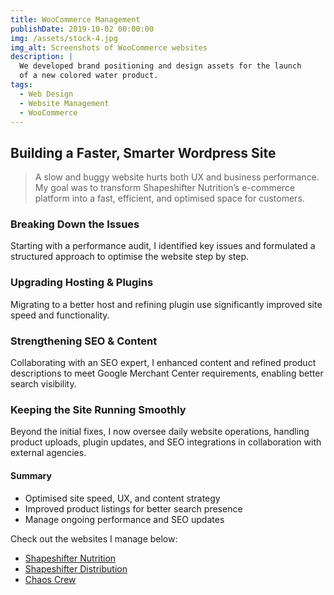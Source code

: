 ```yaml
---
title: WooCommerce Management
publishDate: 2019-10-02 00:00:00
img: /assets/stock-4.jpg
img_alt: Screenshots of WooCommerce websites
description: |
  We developed brand positioning and design assets for the launch
  of a new colored water product.
tags:
  - Web Design
  - Website Management
  - WooCommerce
---
```


## Building a Faster, Smarter Wordpress Site  

> A slow and buggy website hurts both UX and business performance. My goal was to transform Shapeshifter Nutrition’s e-commerce platform into a fast, efficient, and optimised space for customers.

### Breaking Down the Issues  
Starting with a performance audit, I identified key issues and formulated a structured approach to optimise the website step by step.

### Upgrading Hosting & Plugins  
Migrating to a better host and refining plugin use significantly improved site speed and functionality.

### Strengthening SEO & Content  
Collaborating with an SEO expert, I enhanced content and refined product descriptions to meet Google Merchant Center requirements, enabling better search visibility.

### Keeping the Site Running Smoothly  
Beyond the initial fixes, I now oversee daily website operations, handling product uploads, plugin updates, and SEO integrations in collaboration with external agencies.

#### Summary
- Optimised site speed, UX, and content strategy  
- Improved product listings for better search presence  
- Manage ongoing performance and SEO updates

Check out the websites I manage below:
- <a href="#">Shapeshifter Nutrition</a>
- <a href="#">Shapeshifter Distribution</a>
- <a href="#">Chaos Crew</a>
